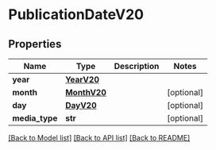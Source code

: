 # PublicationDateV20

## Properties
Name | Type | Description | Notes
------------ | ------------- | ------------- | -------------
**year** | [**YearV20**](YearV20.md) |  | 
**month** | [**MonthV20**](MonthV20.md) |  | [optional] 
**day** | [**DayV20**](DayV20.md) |  | [optional] 
**media_type** | **str** |  | [optional] 

[[Back to Model list]](../README.md#documentation-for-models) [[Back to API list]](../README.md#documentation-for-api-endpoints) [[Back to README]](../README.md)

